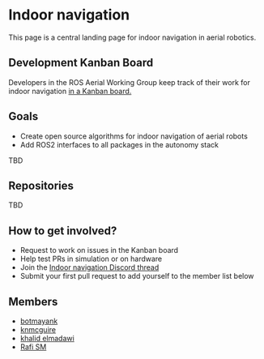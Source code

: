 # Indoor navigation

This page is a central landing page for indoor navigation in aerial robotics. 

## Development Kanban Board

Developers in the ROS Aerial Working Group keep track of their work for indoor navigation [in a Kanban board.](https://github.com/orgs/ROS-Aerial/projects/4/views/1)

## Goals

* Create open source algorithms for indoor navigation of aerial robots
* Add ROS2 interfaces to all packages in the autonomy stack

TBD

## Repositories

TBD

## How to get involved? 

* Request to work on issues in the Kanban board
* Help test PRs in simulation or on hardware
* Join the [Indoor navigation Discord thread](https://discord.com/channels/1077825543698927656/1141902822254850128/1210243245746163752)
* Submit your first pull request to add yourself to the member list below

## Members

[comment]: <> (Keep sorted alphabetically please)

* [botmayank](https://github.com/botmayank)
* [knmcguire](https://github.com/knmcguire)
* [khalid elmadawi](https://github.com/khaledelmadawi)
* [Rafi SM](https://github.com/rafism1997)
